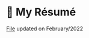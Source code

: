 # :necktie: My Résumé

[File](https://drive.google.com/file/d/1bOFjCfhoyabvcZ7LXf5T3EtY9h6umsaR/view) updated on February/2022
